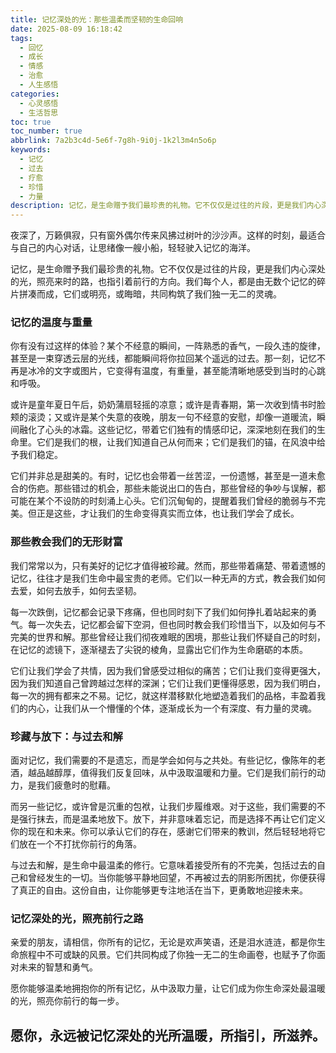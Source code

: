 ```yaml
---
title: 记忆深处的光：那些温柔而坚韧的生命回响
date: 2025-08-09 16:18:42
tags:
  - 回忆
  - 成长
  - 情感
  - 治愈
  - 人生感悟
categories:
  - 心灵感悟
  - 生活哲思
toc: true
toc_number: true
abbrlink: 7a2b3c4d-5e6f-7g8h-9i0j-1k2l3m4n5o6p
keywords:
  - 记忆
  - 过去
  - 疗愈
  - 珍惜
  - 力量
description: 记忆，是生命赠予我们最珍贵的礼物。它不仅仅是过往的片段，更是我们内心深处的光，照亮来时的路，也指引着前行的方向。这篇文章将带你走进记忆的温柔世界，感受那些塑造我们、治愈我们的生命回响，学会如何与过去和解，并从中汲取力量，走向更丰盛的未来。
---
```


夜深了，万籁俱寂，只有窗外偶尔传来风拂过树叶的沙沙声。这样的时刻，最适合与自己的内心对话，让思绪像一艘小船，轻轻驶入记忆的海洋。

记忆，是生命赠予我们最珍贵的礼物。它不仅仅是过往的片段，更是我们内心深处的光，照亮来时的路，也指引着前行的方向。我们每个人，都是由无数个记忆的碎片拼凑而成，它们或明亮，或晦暗，共同构筑了我们独一无二的灵魂。

### 记忆的温度与重量

你有没有过这样的体验？某个不经意的瞬间，一阵熟悉的香气，一段久违的旋律，甚至是一束穿透云层的光线，都能瞬间将你拉回某个遥远的过去。那一刻，记忆不再是冰冷的文字或图片，它变得有温度，有重量，甚至能清晰地感受到当时的心跳和呼吸。

或许是童年夏日午后，奶奶蒲扇轻摇的凉意；或许是青春期，第一次收到情书时脸颊的滚烫；又或许是某个失意的夜晚，朋友一句不经意的安慰，却像一道暖流，瞬间融化了心头的冰霜。这些记忆，带着它们独有的情感印记，深深地刻在我们的生命里。它们是我们的根，让我们知道自己从何而来；它们是我们的锚，在风浪中给予我们稳定。

它们并非总是甜美的。有时，记忆也会带着一丝苦涩，一份遗憾，甚至是一道未愈合的伤疤。那些错过的机会，那些未能说出口的告白，那些曾经的争吵与误解，都可能在某个不设防的时刻涌上心头。它们沉甸甸的，提醒着我们曾经的脆弱与不完美。但正是这些，才让我们的生命变得真实而立体，也让我们学会了成长。

### 那些教会我们的无形财富

我们常常以为，只有美好的记忆才值得被珍藏。然而，那些带着痛楚、带着遗憾的记忆，往往才是我们生命中最宝贵的老师。它们以一种无声的方式，教会我们如何去爱，如何去放手，如何去坚韧。

每一次跌倒，记忆都会记录下疼痛，但也同时刻下了我们如何挣扎着站起来的勇气。每一次失去，记忆都会留下空洞，但也同时教会我们珍惜当下，以及如何与不完美的世界和解。那些曾经让我们彻夜难眠的困境，那些让我们怀疑自己的时刻，在记忆的滤镜下，逐渐褪去了尖锐的棱角，显露出它们作为生命磨砺的本质。

它们让我们学会了共情，因为我们曾感受过相似的痛苦；它们让我们变得更强大，因为我们知道自己曾跨越过怎样的深渊；它们让我们更懂得感恩，因为我们明白，每一次的拥有都来之不易。记忆，就这样潜移默化地塑造着我们的品格，丰盈着我们的内心，让我们从一个懵懂的个体，逐渐成长为一个有深度、有力量的灵魂。

### 珍藏与放下：与过去和解

面对记忆，我们需要的不是遗忘，而是学会如何与之共处。有些记忆，像陈年的老酒，越品越醇厚，值得我们反复回味，从中汲取温暖和力量。它们是我们前行的动力，是我们疲惫时的慰藉。

而另一些记忆，或许曾是沉重的包袱，让我们步履维艰。对于这些，我们需要的不是强行抹去，而是温柔地放下。放下，并非意味着忘记，而是选择不再让它们定义你的现在和未来。你可以承认它们的存在，感谢它们带来的教训，然后轻轻地将它们放在一个不打扰你前行的角落。

与过去和解，是生命中最温柔的修行。它意味着接受所有的不完美，包括过去的自己和曾经发生的一切。当你能够平静地回望，不再被过去的阴影所困扰，你便获得了真正的自由。这份自由，让你能够更专注地活在当下，更勇敢地迎接未来。

### 记忆深处的光，照亮前行之路

亲爱的朋友，请相信，你所有的记忆，无论是欢声笑语，还是泪水涟涟，都是你生命旅程中不可或缺的风景。它们共同构成了你独一无二的生命画卷，也赋予了你面对未来的智慧和勇气。

愿你能够温柔地拥抱你的所有记忆，从中汲取力量，让它们成为你生命深处最温暖的光，照亮你前行的每一步。

愿你，永远被记忆深处的光所温暖，所指引，所滋养。
---